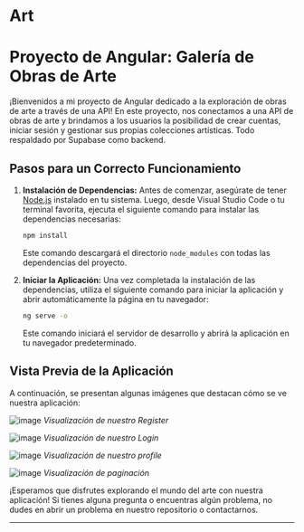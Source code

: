 # Art

# Proyecto de Angular: Galería de Obras de Arte

¡Bienvenidos a mi proyecto de Angular dedicado a la exploración de obras de arte a través de una API! En este proyecto, nos conectamos a una API de obras de arte y brindamos a los usuarios la posibilidad de crear cuentas, iniciar sesión y gestionar sus propias colecciones artísticas. Todo respaldado por Supabase como backend.

## Pasos para un Correcto Funcionamiento

1. **Instalación de Dependencias:**
   Antes de comenzar, asegúrate de tener [Node.js](https://nodejs.org/) instalado en tu sistema. Luego, desde Visual Studio Code o tu terminal favorita, ejecuta el siguiente comando para instalar las dependencias necesarias:

    ```bash
    npm install
    ```

   Este comando descargará el directorio `node_modules` con todas las dependencias del proyecto.

2. **Iniciar la Aplicación:**
   Una vez completada la instalación de las dependencias, utiliza el siguiente comando para iniciar la aplicación y abrir automáticamente la página en tu navegador:

    ```bash
    ng serve -o
    ```

   Este comando iniciará el servidor de desarrollo y abrirá la aplicación en tu navegador predeterminado.

## Vista Previa de la Aplicación

A continuación, se presentan algunas imágenes que destacan cómo se ve nuestra aplicación:

![image](https://github.com/Uardet99/Proyecto-Angular-Art/assets/79867404/fe45f680-3f30-4dbb-bb70-0e08b968a704)
*Visualización de nuestro Register*

![image](https://github.com/Uardet99/Proyecto-Angular-Art/assets/79867404/ff20f131-0e40-45f8-9057-072512987bf8)
*Visualización de nuestro Login*

![image](https://github.com/Uardet99/Proyecto-Angular-Art/assets/79867404/b4c2c942-0cc2-410e-abb6-3b9d67c63d42)
*Visualización de nuestro profile*

![image](https://github.com/Uardet99/Proyecto-Angular-Art/assets/79867404/03a602de-4086-4376-af45-97509230235b)
*Visualización de paginación*


¡Esperamos que disfrutes explorando el mundo del arte con nuestra aplicación! Si tienes alguna pregunta o encuentras algún problema, no dudes en abrir un problema en nuestro repositorio o contactarnos.

---


